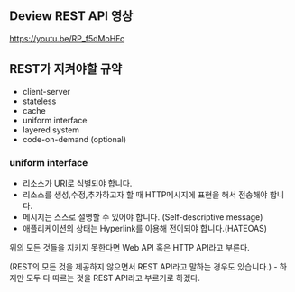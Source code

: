 ## Deview REST API 영상

https://youtu.be/RP_f5dMoHFc

## REST가 지켜야할 규약

- client-server
- stateless
- cache
- uniform interface
- layered system
- code-on-demand (optional)

### uniform interface

- 리소스가 URI로 식별되야 합니다.
- 리소스를 생성,수정,추가하고자 할 때 HTTP메시지에 표현을 해서 전송해야 합니다.
- 메시지는 스스로 설명할 수 있어야 합니다. (Self-descriptive message)
- 애플리케이션의 상태는 Hyperlink를 이용해 전이되야 합니다.(HATEOAS)


위의 모든 것들을 지키지 못한다면 Web API 혹은 HTTP API라고 부른다.

(REST의 모든 것을 제공하지 않으면서 REST API라고 말하는 경우도 있습니다.)
    - 하지만 모두 다 따르는 것을 REST API라고 부르기로 하겠다. 